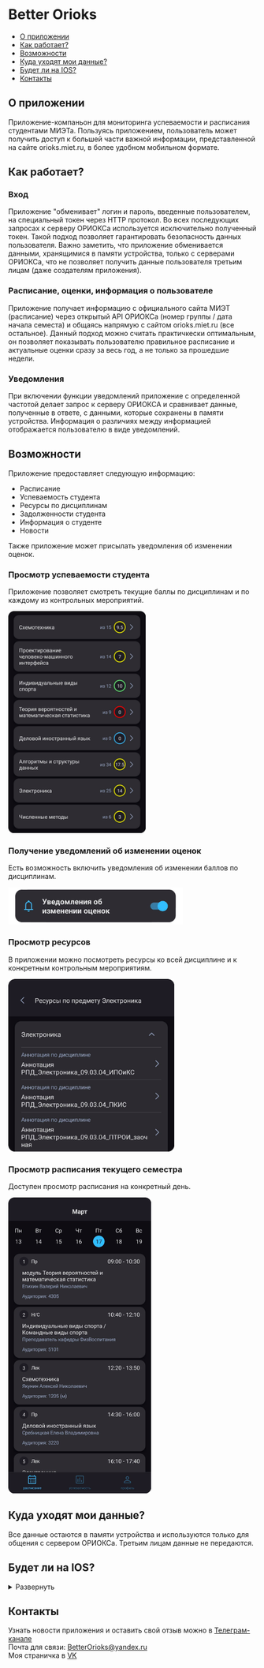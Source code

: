 <h1>
  Better Orioks
</h1>

<ul>
  <li>
    <a href="#p1">О приложении</a>
  </li>
  
  <li>
    <a href="#p2">Как работает?</a>
  </li>
  
  <li>
    <a href="#p3">Возможности</a>
  </li>
  
  <li>
    <a href="#p4">Куда уходят мои данные?</a>
  </li>
  
  <li>
    <a href="#p5">Будет ли на IOS?</a>
  </li>
  
  <li>
    <a href="#p6">Контакты</a>
  </li>
</ul>

<h2 id="p1">
  О приложении
</h2>
<p>
  Приложение-компаньон для мониторинга успеваемости и расписания студентами МИЭТа. Пользуясь приложением, пользователь может получить доступ к большей части важной информации, представленной на сайте orioks.miet.ru, в более удобном мобильном формате.
</p>

<h2 id="p2">
  Как работает?
</h2>
<h3>Вход</h3>
<p>
  Приложение "обменивает" логин и пароль, введенные пользователем, на специальный токен через HTTP протокол. Во всех последующих запросах к серверу ОРИОКСа используется исключительно полученный токен. Такой подход позволяет гарантировать безопасность данных пользователя. Важно заметить, что приложение обменивается данными, хранящимися в памяти устройства, только с серверами ОРИОКСа, что не позволяет получить данные пользователя третьим лицам (даже создателям приложения). 
</p>

<h3>Расписание, оценки, информация о пользователе</h3>
<p>
  Приложение получает информацию с официального сайта МИЭТ (расписание) через открытый API ОРИОКСа (номер группы / дата начала семеста) и общаясь напрямую с сайтом orioks.miet.ru (все остальное). Данный подход можно считать практичкески оптимальным, он позволяет показывать пользователю правильное расписание и актуальные оценки сразу за весь год, а не только за прошедшие недели.
</p>

<h3>Уведомления</h3>
<p>
  При включении функции уведомлений приложение с определенной частотой делает запрос к серверу ОРИОКСА и сравнивает данные, полученные в ответе, с данными, которые сохранены в памяти устройства. Информация о различиях между информацией отображается пользователю в виде уведомлений.
</p>


<h2 id="p3">
  Возможности
</h2>
<p>
  Приложение предоставляет следующую информацию: 
<ul>
  <li>
    Расписание
  </li>
  
  <li>
    Успеваемость студента
  </li>
  
  <li>
    Ресурсы по дисциплинам
  </li>
  
  <li>
    Задолженности студента
  </li>
  
  <li>
    Информация о студенте
  </li>
  
  <li>
    Новости
  </li>
</ul>
</p>

<p>
  Также приложение может присылать уведомления об изменении оценок.
</p>

<h3>
  Просмотр успеваемости студента
</h3>
<p>
  Приложение позволяет смотреть текущие баллы по дисциплинам и по каждому из контрольных мероприятий.
 </p>
 <p>
  <img src="https://github.com/luntikius/BetterOrioks/blob/master/img/academic_performance_screen.png?raw=true" height=450px>
</p>

<h3>
  Получение уведомлений об изменении оценок
</h3>
<p>
  Есть возможность включить уведомления об изменении баллов по дисциплинам.
 </p>
 <p>
  <img src="https://github.com/luntikius/BetterOrioks/blob/master/img/notifications_toggle.png?raw=true" height=75px>
</p>

<h3>
  Просмотр ресурсов
</h3>
<p>
  В приложении можно посмотреть ресурсы ко всей дисциплине и к конкретным контрольным мероприятиям.
 </p>
 <p>
  <img src="https://github.com/luntikius/BetterOrioks/blob/master/img/resources_screen.png?raw=true" height=350px>
</p>

<h3>
  Просмотр расписания текущего семестра
</h3>
<p>
  Доступен просмотр расписания на конкретный день.
</p>
 <p>
  <img src="https://github.com/luntikius/BetterOrioks/blob/master/img/schedule_screen.png?raw=true" height=600px>
</p>


<h2 id="p4">
  Куда уходят мои данные?
</h2>
<p>
  Все данные остаются в памяти устройства и используются только для общения с сервером ОРИОКСа. Третьим лицам данные не передаются.
</p>

<h2 id="p5">
  Будет ли на IOS?
</h2>
<p>
  <details>
    <summary>
      Развернуть
    </summary>
    <img src="https://github.com/luntikius/BetterOrioks/blob/a302491f1184e63b91401d85bc61e3e1cf0e49ab/img/DOG_NO.png?raw=true" height=350px>
    <p>
      Сам я этого делать не буду, но если кто-то хочет портировать на IOS, буду рад посодействовать.
    </p>
  </details>
</p>

<h2 id="p6">
  Контакты
</h2>
<p>
  Узнать новости приложения и оставить свой отзыв можно в
  <a href="https://t.me/+YQD5-csbrqk4ZjEy" target="_blank">
    Телеграм-канале
  </a>
  <br>
  Почта для связи: 
  <a href="mailto:BetterOrioks@yandex.ru">BetterOrioks@yandex.ru</a>
  <br>
  Моя страничка в 
  <a href="https://vk.com/luntikius">VK</a>
</p>

